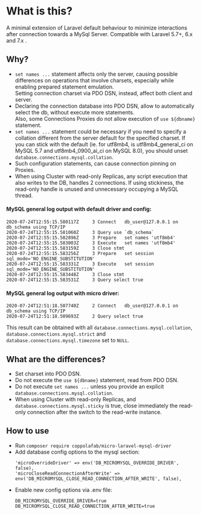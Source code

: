 # What is this?
A minimal extension of Laravel default behaviour to minimize interactions after connection towards a MySql Server. Compatible with Laravel 5.7+, 6.x and 7.x .

## Why?
* ```set names ...``` statement affects only the server, causing possible differences on operations that involve charsets, especially while enabling prepared statement emulation.<br>Setting connection charset via PDO DSN, instead, affect both client and server.
* Declaring the connection database into PDO DSN, allow to automatically select the db, without execute more statements.<br>Also, some Connections Proxies do not allow execution of ```use ${dbname}``` statement.
* ```set names ...``` statement could be necessary if you need to specify a collation different from the server default for the specified charset. If you can stick with the default (ie. for utf8mb4, is utf8mb4_general_ci on MySQL 5.7 and utf8mb4_0900_ai_ci on MySQL 8.0), you should unset ```database.connections.mysql.collation```.
* Such configuration statements, can cause connection pinning on Proxies.
* When using Cluster with read-only Replicas, any script execution that also writes to the DB, handles 2 connections. If using stickiness, the read-only handle is unused and unnecessary occupying a MySQL thread.

#### MySQL general log output with default driver and config:
```
2020-07-24T12:55:15.580117Z	    3 Connect	db_user@127.0.0.1 on db_schema using TCP/IP
2020-07-24T12:55:15.581060Z	    3 Query	use `db_schema`
2020-07-24T12:55:15.582896Z	    3 Prepare	set names 'utf8mb4'
2020-07-24T12:55:15.583003Z	    3 Execute	set names 'utf8mb4'
2020-07-24T12:55:15.583159Z	    3 Close stmt	
2020-07-24T12:55:15.583256Z	    3 Prepare	set session sql_mode='NO_ENGINE_SUBSTITUTION'
2020-07-24T12:55:15.583331Z	    3 Execute	set session sql_mode='NO_ENGINE_SUBSTITUTION'
2020-07-24T12:55:15.583448Z	    3 Close stmt	
2020-07-24T12:55:15.583531Z	    3 Query	select true
```

#### MySQL general log output with micro driver:
```
2020-07-24T12:51:18.507740Z	    2 Connect	db_user@127.0.0.1 on db_schema using TCP/IP
2020-07-24T12:51:18.509693Z	    2 Query	select true
```
This result can be obtained with all ```database.connections.mysql.collation```, ```database.connections.mysql.strict``` and ```database.connections.mysql.timezone``` set to ```NULL```.

## What are the differences?
* Set charset into PDO DSN.
* Do not execute the ```use ${dbname}``` statement, read from PDO DSN.
* Do not execute ```set names ...``` unless you provide an explicit ```database.connections.mysql.collation```.
* When using Cluster with read-only Replicas, and ```database.connections.mysql.sticky``` is true, close immediately the read-only connection after the switch to the read-write instance. 

## How to use
* Run ```composer require coppolafab/micro-laravel-mysql-driver```
* Add database config options to the mysql section:
    ```
    'microOverrideDriver' => env('DB_MICROMYSQL_OVERRIDE_DRIVER', false),
    'microCloseReadConnectionAfterWrite' => env('DB_MICROMYSQL_CLOSE_READ_CONNECTION_AFTER_WRITE', false),
    ```
* Enable new config options via .env file:
    ```
    DB_MICROMYSQL_OVERRIDE_DRIVER=true
    DB_MICROMYSQL_CLOSE_READ_CONNECTION_AFTER_WRITE=true
    ```
